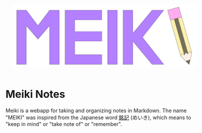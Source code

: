 <img src="./meiki.svg" style="padding: 16px">

# Meiki Notes

Meiki is a webapp for taking and organizing notes in Markdown. The name "MEIKI" was inspired from the Japanese word [銘記](https://jisho.org/word/%E9%8A%98%E8%A8%98) (めいき), which means to "keep in mind" or "take note of" or "remember​".